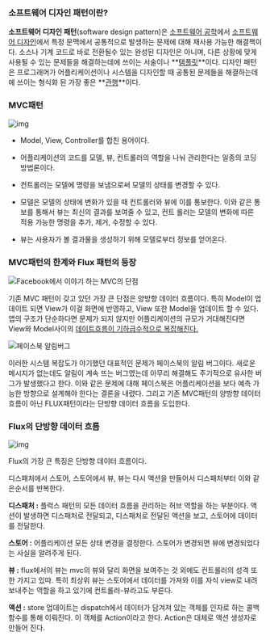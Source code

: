 ### 소프트웨어 디자인 패턴이란?

**소프트웨어 디자인 패턴**(software design pattern)은 [소프트웨어 공학](https://ko.wikipedia.org/wiki/소프트웨어_공학)에서 [소프트웨어 디자인](https://ko.wikipedia.org/wiki/소프트웨어_디자인)에서 특정 문맥에서 공통적으로 발생하는 문제에 대해 재사용 가능한 해결책이다. 소스나 기계 코드로 바로 전환될수 있는 완성된 디자인은 아니며, 다른 상황에 맞게 사용될 수 있는 문제들을 해결하는데에 쓰이는 서술이나 **<u>템플릿</u>**이다. 디자인 패턴은 프로그래머가 어플리케이션이나 시스템을 디자인할 때 공통된 문제들을 해결하는데에 쓰이는 형식화 된 가장 좋은 **<u>관행</u>**이다.

### MVC패턴

![img](<https://media.vlpt.us/images/nomadhash/post/5beef914-16a1-459c-8e84-426f0e1c6b99/%E1%84%83%E1%85%A1%E1%84%8B%E1%85%AE%E1%86%AB%E1%84%85%E1%85%A9%E1%84%83%E1%85%B3%20(4).png>)

- Model, View, Controller를 합친 용어이다.

- 어플리케이션의 코드를 모델, 뷰, 컨트롤러의 역할을 나눠 관리한다는 일종의 코딩 방법론이다.

- 컨트롤러는 모델에 명령을 보냄으로써 모델의 상태를 변경할 수 있다.

- 모델은 모델의 상태에 변화가 있을 때 컨트롤러와 뷰에 이를 통보한다. 이와 같은 통보를 통해서 뷰는 최신의 결과를 보여줄 수 있고, 컨트 롤러는 모델의 변화에 따른 적용 가능한 명령을 추가, 제거, 수정할 수 있다.

- 뷰는 사용자가 볼 결과물을 생성하기 위해 모델로부터 정보를 얻어온다.

### MVC패턴의 한계와 Flux 패턴의 등장

![Facebook에서 이야기 하는 MVC의 단점](https://blog.kakaocdn.net/dn/ALrHe/btqBTMSuHfN/ZlW9i9ET34e90APgCRChk1/img.png)

기존 MVC 패턴이 갖고 있던 가장 큰 단점은 양방향 데이터 흐름이다. 특히 Model이 업데이트 되면 View가 이걸 화면에 반영하고, View 또한 Model을 업데이트 할 수 있다. 앱의 구조가 단순하다면 문제가 되지 않지만 어플리케이션의 규모가 거대해진다면 View와 Model사이의 <u>데이트흐름이 기하급수적으로 복잡해진다.</u>

![페이스북 알림버그](https://blog.kakaocdn.net/dn/AeyYk/btqBO7RutbO/jF8wxI6kwsXxKk2Qg6D5dk/img.png)

이러한 시스템 복잡도가 야기했던 대표적인 문제가 페이스북의 알림 버그이다. 새로운 메시지가 없는데도 알림이 계속 뜨는 버그였는데 아무리 해결해도 주기적으로 유사한 버그가 발생했다고 한다. 이와 같은 문제에 대해 페이스북은 어플리케이션을 보다 예측 가능한 방향으로 설계해야 한다는 결론을 내렸다. 그리고 기존 MVC패턴의 양방향 데이터 흐름이 아닌 FLUX패턴이라는 단방향 데이터 흐름을 도입한다.

### Flux의 단방향 데이터 흐름

![img](https://media.vlpt.us/images/nomadhash/post/6f6ad4ee-4fb7-4072-8565-c8aa28a2f0a5/05.png)

Flux의 가장 큰 특징은 단방향 데이터 흐름이다.

디스패처에서 스토어, 스토어에서 뷰, 뷰는 다시 액션을 만들어서 디스패처부터 이와 같은순서를 반복한다.

**디스패처 :** 플럭스 패턴의 모든 데이터 흐름을 관리하는 허브 역할을 하는 부분이다. 액션이 발생하면 디스패처로 전달되고, 디스패처로 전달된 액션을 보고, 스토어에 데이터를 전달한다.

**스토어 :** 어플리케이션 모든 상태 변경을 결정한다. 스토어가 변경되면 뷰에 변경되었다는 사실을 알려주게 된다.

**뷰 :** flux에서의 뷰는 mvc의 뷰와 달리 화면을 보여주는 것 외에도 컨트롤러의 성격 또한 가지고 있따. 특히 최상위 뷰는 스토어에서 데이터를 가져와 이를 자식 view로 내려보내주는 역할을 하고 있기에 컨트롤러-뷰라고도 부른다.

**액션 :** store 업데이트는 dispatch에서 데이터가 담겨져 있는 객체를 인자로 하는 콜백 함수를 통해 이뤄진다. 이 객체를 Action이라고 한다. Action은 대체로 액션 생성자로 만들어 진다.
